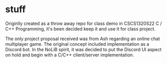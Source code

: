 # stuff

Originlly created as a throw away repo for class demo in CSCS1320S22 C / C++ Programming, it's been decided keep it and use it for class project.

The only project proposal received was from Ash regarding an online chat multiplayer game. The original concept included implementation as a Discord bot. In the NoLiB spirit, it was decided to put the Discord UI aspect on hold and begin with a C/C++ client/server implementation.
